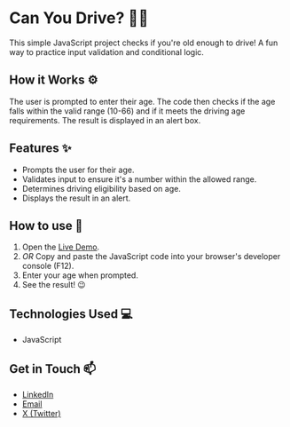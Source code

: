 # Can You Drive? 🚗🚦

This simple JavaScript project checks if you're old enough to drive!  A fun way to practice input validation and conditional logic.

## How it Works ⚙️

The user is prompted to enter their age. The code then checks if the age falls within the valid range (10-66) and if it meets the driving age requirements.  The result is displayed in an alert box.

## Features ✨

* Prompts the user for their age.
* Validates input to ensure it's a number within the allowed range.
* Determines driving eligibility based on age.
* Displays the result in an alert.

## How to use 🚀

1.  Open the [Live Demo](https://add_your_live_demo_link_here.com).
2.  *OR* Copy and paste the JavaScript code into your browser's developer console (F12).
3.  Enter your age when prompted.
4.  See the result! 😉

## Technologies Used 💻

* JavaScript

## Get in Touch 📫

* [LinkedIn](https://www.linkedin.com/in/umair-shakoor/)
* [Email](mailto:umairshakoor.pro@gmail.com)
* [X (Twitter)](https://x.com/theUmairShakoor/)
